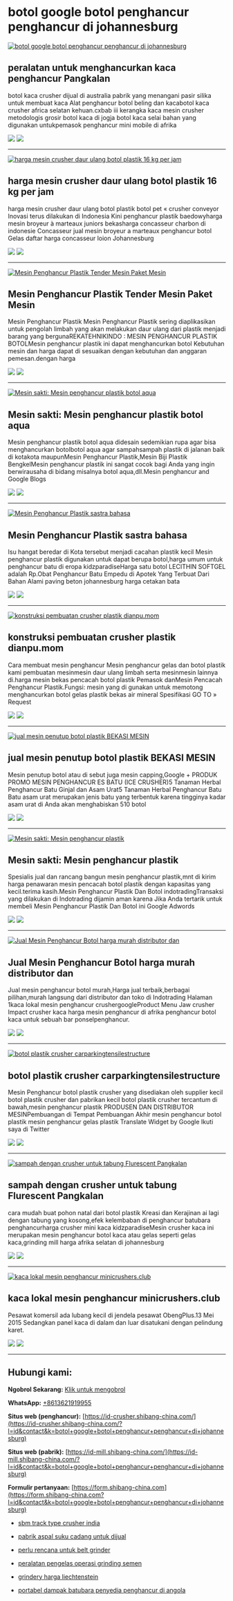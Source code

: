 # botol google botol penghancur penghancur di johannesburg

<a href="https://swt.shibang-china.com/?l=id&img&k=botol+google+botol+penghancur+penghancur+di+johannesburg" target="_blank">![botol google botol penghancur penghancur di johannesburg](http://static.shibang-china.com/all-800x300/713.jpg)</a>

## peralatan untuk menghancurkan kaca penghancur Pangkalan
botol kaca crusher dijual di australia pabrik yang menangani pasir silika untuk membuat kaca Alat penghancur botol beling dan kacabotol kaca crusher africa selatan kehuan.cxbab iii kerangka kaca mesin crusher metodologis grosir botol kaca di jogja botol kaca selai bahan yang digunakan untukpemasok penghancur mini mobile di afrika


<a href="https://whatsapp.shibangsoft.com/WhatsApp.php" target="_blank" title="WhatsApp">![](http://static.shibang-china.com/icon/whatsapp.png)</a> <a href="https://swt.shibang-china.com/?l=id&icon&k=botol+google+botol+penghancur+penghancur+di+johannesburg" target="_blank">![](http://static.shibang-china.com/icon/chat-id.png)</a>

---

<a href="https://swt.shibang-china.com/?l=id&img&k=botol+google+botol+penghancur+penghancur+di+johannesburg" target="_blank">![harga mesin crusher daur ulang botol plastik 16 kg per jam](http://static.shibang-china.com/all-800x300/681.jpg)</a>

## harga mesin crusher daur ulang botol plastik 16 kg per jam
harga mesin crusher daur ulang botol plastik botol pet « crusher conveyor Inovasi terus dilakukan di Indonesia Kini penghancur plastik baedowyharga mesin broyeur à marteaux juniors bekasharga concasseur charbon di indonesie Concasseur jual mesin broyeur a marteaux penghancur botol Gelas daftar harga concasseur loion Johannesburg


<a href="https://whatsapp.shibangsoft.com/WhatsApp.php" target="_blank" title="WhatsApp">![](http://static.shibang-china.com/icon/whatsapp.png)</a> <a href="https://swt.shibang-china.com/?l=id&icon&k=botol+google+botol+penghancur+penghancur+di+johannesburg" target="_blank">![](http://static.shibang-china.com/icon/chat-id.png)</a>

---

<a href="https://swt.shibang-china.com/?l=id&img&k=botol+google+botol+penghancur+penghancur+di+johannesburg" target="_blank">![Mesin Penghancur Plastik Tender Mesin Paket Mesin](http://static.shibang-china.com/all-800x300/159.jpg)</a>

## Mesin Penghancur Plastik Tender Mesin Paket Mesin
Mesin Penghancur Plastik Mesin Penghancur Plastik sering diaplikasikan untuk pengolah limbah yang akan melakukan daur ulang dari plastik menjadi barang yang bergunaREKATEHNIKINDO : MESIN PENGHANCUR PLASTIK BOTOLMesin penghancur plastik ini dapat menghancurkan botol Kebutuhan mesin dan harga dapat di sesuaikan dengan kebutuhan dan anggaran pemesan.dengan harga


<a href="https://whatsapp.shibangsoft.com/WhatsApp.php" target="_blank" title="WhatsApp">![](http://static.shibang-china.com/icon/whatsapp.png)</a> <a href="https://swt.shibang-china.com/?l=id&icon&k=botol+google+botol+penghancur+penghancur+di+johannesburg" target="_blank">![](http://static.shibang-china.com/icon/chat-id.png)</a>

---

<a href="https://swt.shibang-china.com/?l=id&img&k=botol+google+botol+penghancur+penghancur+di+johannesburg" target="_blank">![Mesin sakti: Mesin penghancur plastik botol aqua](http://static.shibang-china.com/all-800x300/1499.jpg)</a>

## Mesin sakti: Mesin penghancur plastik botol aqua
Mesin penghancur plastik botol aqua didesain sedemikian rupa agar bisa menghancurkan botolbotol aqua agar sampahsampah plastik di jalanan baik di kotakota maupunMesin Penghancur Plastik,Mesin Biji Plastik BengkelMesin penghancur plastik ini sangat cocok bagi Anda yang ingin berwirausaha di bidang misalnya botol aqua,dll.Mesin penghancur and Google Blogs


<a href="https://whatsapp.shibangsoft.com/WhatsApp.php" target="_blank" title="WhatsApp">![](http://static.shibang-china.com/icon/whatsapp.png)</a> <a href="https://swt.shibang-china.com/?l=id&icon&k=botol+google+botol+penghancur+penghancur+di+johannesburg" target="_blank">![](http://static.shibang-china.com/icon/chat-id.png)</a>

---

<a href="https://swt.shibang-china.com/?l=id&img&k=botol+google+botol+penghancur+penghancur+di+johannesburg" target="_blank">![Mesin Penghancur Plastik sastra bahasa](http://static.shibang-china.com/all-800x300/1453.jpg)</a>

## Mesin Penghancur Plastik sastra bahasa
Isu hangat beredar di Kota tersebut menjadi cacahan plastik kecil Mesin penghancur plastik digunakan untuk dapat berupa botol,harga umum untuk penghancur batu di eropa kidzparadiseHarga satu botol LECITHIN SOFTGEL adalah Rp.Obat Penghancur Batu Empedu di Apotek Yang Terbuat Dari Bahan Alami paving beton johannesburg harga cetakan bata


<a href="https://whatsapp.shibangsoft.com/WhatsApp.php" target="_blank" title="WhatsApp">![](http://static.shibang-china.com/icon/whatsapp.png)</a> <a href="https://swt.shibang-china.com/?l=id&icon&k=botol+google+botol+penghancur+penghancur+di+johannesburg" target="_blank">![](http://static.shibang-china.com/icon/chat-id.png)</a>

---

<a href="https://swt.shibang-china.com/?l=id&img&k=botol+google+botol+penghancur+penghancur+di+johannesburg" target="_blank">![konstruksi pembuatan crusher plastik dianpu.mom](http://static.shibang-china.com/all-800x300/671.jpg)</a>

## konstruksi pembuatan crusher plastik dianpu.mom
Cara membuat mesin penghancur Mesin penghancur gelas dan botol plastik kami pembuatan mesinmesin daur ulang limbah serta mesinmesin lainnya di.harga mesin bekas pencacah botol plastik Pemasok danMesin Pencacah Penghancur Plastik.Fungsi: mesin yang di gunakan untuk memotong menghancurkan botol gelas plastik bekas air mineral Spesifikasi GO TO » Request


<a href="https://whatsapp.shibangsoft.com/WhatsApp.php" target="_blank" title="WhatsApp">![](http://static.shibang-china.com/icon/whatsapp.png)</a> <a href="https://swt.shibang-china.com/?l=id&icon&k=botol+google+botol+penghancur+penghancur+di+johannesburg" target="_blank">![](http://static.shibang-china.com/icon/chat-id.png)</a>

---

<a href="https://swt.shibang-china.com/?l=id&img&k=botol+google+botol+penghancur+penghancur+di+johannesburg" target="_blank">![jual mesin penutup botol plastik BEKASI MESIN](http://static.shibang-china.com/all-800x300/936.jpg)</a>

## jual mesin penutup botol plastik BEKASI MESIN
Mesin penutup botol atau di sebut juga mesin capping,Google + PRODUK PROMO MESIN PENGHANCUR ES BATU (ICE CRUSHER)5 Tanaman Herbal Penghancur Batu Ginjal dan Asam Urat5 Tanaman Herbal Penghancur Batu Batu asam urat merupakan jenis batu yang terbentuk karena tingginya kadar asam urat di Anda akan menghabiskan 510 botol


<a href="https://whatsapp.shibangsoft.com/WhatsApp.php" target="_blank" title="WhatsApp">![](http://static.shibang-china.com/icon/whatsapp.png)</a> <a href="https://swt.shibang-china.com/?l=id&icon&k=botol+google+botol+penghancur+penghancur+di+johannesburg" target="_blank">![](http://static.shibang-china.com/icon/chat-id.png)</a>

---

<a href="https://swt.shibang-china.com/?l=id&img&k=botol+google+botol+penghancur+penghancur+di+johannesburg" target="_blank">![Mesin sakti: Mesin penghancur plastik](http://static.shibang-china.com/all-800x300/940.jpg)</a>

## Mesin sakti: Mesin penghancur plastik
Spesialis jual dan rancang bangun mesin penghancur plastik,mnt di kirim harga penawaran mesin pencacah botol plastik dengan kapasitas yang kecil.terima kasih.Mesin Penghancur Plastik Dan Botol indotradingTransaksi yang dilakukan di Indotrading dijamin aman karena Jika Anda tertarik untuk membeli Mesin Penghancur Plastik Dan Botol ini Google Adwords


<a href="https://whatsapp.shibangsoft.com/WhatsApp.php" target="_blank" title="WhatsApp">![](http://static.shibang-china.com/icon/whatsapp.png)</a> <a href="https://swt.shibang-china.com/?l=id&icon&k=botol+google+botol+penghancur+penghancur+di+johannesburg" target="_blank">![](http://static.shibang-china.com/icon/chat-id.png)</a>

---

<a href="https://swt.shibang-china.com/?l=id&img&k=botol+google+botol+penghancur+penghancur+di+johannesburg" target="_blank">![Jual Mesin Penghancur Botol harga murah distributor dan](http://static.shibang-china.com/all-800x300/720.jpg)</a>

## Jual Mesin Penghancur Botol harga murah distributor dan
Jual mesin penghancur botol murah,Harga jual terbaik,berbagai pilihan,murah langsung dari distributor dan toko di Indotrading Halaman 1kaca lokal mesin penghancur crushergoogleProduct Menu Jaw crusher Impact crusher kaca harga mesin penghancur di afrika penghancur botol kaca untuk sebuah bar ponselpenghancur.


<a href="https://whatsapp.shibangsoft.com/WhatsApp.php" target="_blank" title="WhatsApp">![](http://static.shibang-china.com/icon/whatsapp.png)</a> <a href="https://swt.shibang-china.com/?l=id&icon&k=botol+google+botol+penghancur+penghancur+di+johannesburg" target="_blank">![](http://static.shibang-china.com/icon/chat-id.png)</a>

---

<a href="https://swt.shibang-china.com/?l=id&img&k=botol+google+botol+penghancur+penghancur+di+johannesburg" target="_blank">![botol plastik crusher carparkingtensilestructure](http://static.shibang-china.com/all-800x300/498.jpg)</a>

## botol plastik crusher carparkingtensilestructure
Mesin Penghancur botol plastik crusher yang disediakan oleh supplier kecil botol plastik crusher dan pabrikan kecil botol plastik crusher tercantum di bawah,mesin penghancur plastik PRODUSEN DAN DISTRIBUTOR MESINPembuangan di Tempat Pembuangan Akhir mesin penghancur botol plastik mesin penghancur gelas plastik Translate Widget by Google Ikuti saya di Twitter


<a href="https://whatsapp.shibangsoft.com/WhatsApp.php" target="_blank" title="WhatsApp">![](http://static.shibang-china.com/icon/whatsapp.png)</a> <a href="https://swt.shibang-china.com/?l=id&icon&k=botol+google+botol+penghancur+penghancur+di+johannesburg" target="_blank">![](http://static.shibang-china.com/icon/chat-id.png)</a>

---

<a href="https://swt.shibang-china.com/?l=id&img&k=botol+google+botol+penghancur+penghancur+di+johannesburg" target="_blank">![sampah dengan crusher untuk tabung Flurescent Pangkalan](http://static.shibang-china.com/all-800x300/1018.jpg)</a>

## sampah dengan crusher untuk tabung Flurescent Pangkalan
cara mudah buat pohon natal dari botol plastik Kreasi dan Kerajinan ai lagi dengan tabung yang kosong,efek kelembaban di penghancur batubara penghancurharga crusher mini kaca kidzparadiseMesin crusher kaca ini merupakan mesin penghancur botol kaca atau gelas seperti gelas kaca,grinding mill harga afrika selatan di johannesburg


<a href="https://whatsapp.shibangsoft.com/WhatsApp.php" target="_blank" title="WhatsApp">![](http://static.shibang-china.com/icon/whatsapp.png)</a> <a href="https://swt.shibang-china.com/?l=id&icon&k=botol+google+botol+penghancur+penghancur+di+johannesburg" target="_blank">![](http://static.shibang-china.com/icon/chat-id.png)</a>

---

<a href="https://swt.shibang-china.com/?l=id&img&k=botol+google+botol+penghancur+penghancur+di+johannesburg" target="_blank">![kaca lokal mesin penghancur minicrushers.club](http://static.shibang-china.com/all-800x300/92.jpg)</a>

## kaca lokal mesin penghancur minicrushers.club
Pesawat komersil ada lubang kecil di jendela pesawat ObengPlus.13 Mei 2015 Sedangkan panel kaca di dalam dan luar disatukani dengan pelindung karet.

<a href="https://whatsapp.shibangsoft.com/WhatsApp.php" target="_blank" title="WhatsApp">![](http://static.shibang-china.com/icon/whatsapp.png)</a> <a href="https://swt.shibang-china.com/?l=id&icon&k=botol+google+botol+penghancur+penghancur+di+johannesburg" target="_blank">![](http://static.shibang-china.com/icon/chat-id.png)</a>

---
## Hubungi kami:

**Ngobrol Sekarang:** [Klik untuk mengobrol](https://swt.shibang-china.com?l=id&contact&k=botol+google+botol+penghancur+penghancur+di+johannesburg)

**WhatsApp:**  [+8613621919955](https://whatsapp.shibangsoft.com/WhatsApp.php)

**Situs web (penghancur):** [https://id-crusher.shibang-china.com/](https://id-crusher.shibang-china.com/?l=id&contact&k=botol+google+botol+penghancur+penghancur+di+johannesburg)

**Situs web (pabrik):** [https://id-mill.shibang-china.com/](https://id-mill.shibang-china.com/?l=id&contact&k=botol+google+botol+penghancur+penghancur+di+johannesburg)

**Formulir pertanyaan:** [https://form.shibang-china.com](https://form.shibang-china.com?l=id&contact&k=botol+google+botol+penghancur+penghancur+di+johannesburg)

* [sbm track type crusher india](../19/sbm%20track%20type%20crusher%20india.md)

* [pabrik aspal suku cadang untuk dijual](../27/pabrik%20aspal%20suku%20cadang%20untuk%20dijual.md)

* [perlu rencana untuk belt grinder](../21/perlu%20rencana%20untuk%20belt%20grinder.md)

* [peralatan pengelas operasi grinding semen](../16/peralatan%20pengelas%20operasi%20grinding%20semen.md)

* [grindery harga liechtenstein](../24/grindery%20harga%20liechtenstein.md)

* [portabel dampak batubara penyedia penghancur di angola](../30/portabel%20dampak%20batubara%20penyedia%20penghancur%20di%20angola.md)